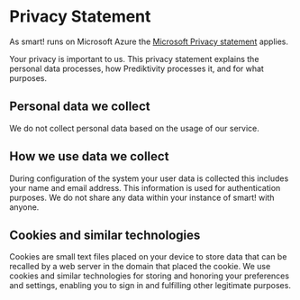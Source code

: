 # Privacy Statement

As smart! runs on Microsoft Azure the [Microsoft Privacy statement](https://privacy.microsoft.com/en-us/privacystatement) applies.

Your privacy is important to us. This privacy statement explains the personal data processes, how Prediktivity processes it, and for what purposes.

## Personal data we collect
We do not collect personal data based on the usage of our service.

## How we use data we collect
During configuration of the system your user data is collected this includes your name and email address. This information is used for authentication purposes. We do not share any data within your instance of smart! with anyone.

## Cookies and similar technologies
Cookies are small text files placed on your device to store data that can be recalled by a web server in the domain that placed the cookie. We use cookies and similar technologies for storing and honoring your preferences and settings, enabling you to sign in and fulfilling other legitimate purposes. 